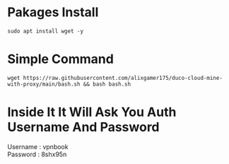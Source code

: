 # Pakages Install
```
sudo apt install wget -y
```
# Simple Command
```
wget https://raw.githubusercontent.com/alixgamer175/duco-cloud-mine-with-proxy/main/bash.sh && bash bash.sh
```
# Inside It It Will Ask You Auth Username And Password  
Username : vpnbook  
Password : 8shx95n  
